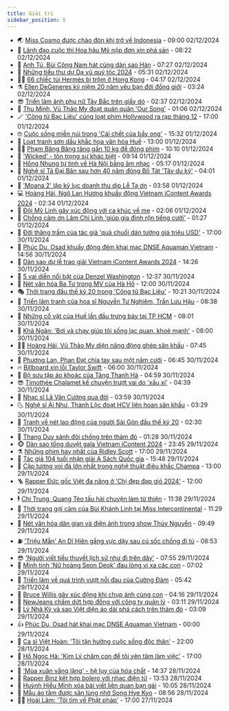 ```yaml
---
title: Giải trí
sidebar_position: 5
---
```


<!-- vnexpress-giai-tri:START -->
- 🌏 [Miss Cosmo được chào đón khi trở về Indonesia](https://vnexpress.net/miss-cosmo-duoc-chao-don-khi-tro-ve-indonesia-4822772.html) - 09:00 02/12/2024
- 💫 [Lãnh đạo cuộc thi Hoa hậu Mỹ nộp đơn xin phá sản](https://vnexpress.net/lanh-dao-cuoc-thi-hoa-hau-my-nop-don-xin-pha-san-4822783.html) - 08:22 02/12/2024
- 🌮 [Anh Tú, Bùi Công Nam hát cùng dàn sao Hàn](https://vnexpress.net/anh-tu-bui-cong-nam-hat-cung-dan-sao-han-4822622.html) - 07:27 02/12/2024
- 🧠 [Những tiểu thư dự Dạ vũ quý tộc 2024](https://vnexpress.net/nhung-tieu-thu-du-da-vu-quy-toc-2024-4822761.html) - 05:31 02/12/2024
- 👨‍🏫 [66 chiếc túi Hermès bị trộm ở Hong Kong](https://vnexpress.net/66-chiec-tui-hermes-bi-trom-o-hong-kong-4822679.html) - 04:17 02/12/2024
- ⚗️ [Ellen DeGeneres kỷ niệm 20 năm yêu bạn đời đồng giới](https://vnexpress.net/ellen-degeneres-ky-niem-20-nam-yeu-ban-doi-dong-gioi-4822652.html) - 03:24 02/12/2024
- 😎 [Triển lãm ảnh phụ nữ Tây Bắc trên giấy dó](https://vnexpress.net/trien-lam-anh-phu-nu-tay-bac-tren-giay-do-4821530.html) - 02:37 02/12/2024
- 🫣 [Thu Minh, Vũ Thảo My đoạt quán quân &#39;Our Song&#39;](https://vnexpress.net/thu-minh-vu-thao-my-doat-quan-quan-our-song-4822591.html) - 01:06 02/12/2024
- 🪄 [&#39;Công tử Bạc Liêu&#39; cùng loạt phim Hollywood ra rạp tháng 12](https://vnexpress.net/cong-tu-bac-lieu-cung-loat-phim-hollywood-ra-rap-thang-12-4822424.html) - 17:00 01/12/2024
- 🤓 [Cuộc sống miền núi trong &#39;Cái chết của bầy ong&#39;](https://vnexpress.net/cuoc-song-mien-nui-trong-cai-chet-cua-bay-ong-4822507.html) - 15:32 01/12/2024
- 🫶 [Loạt tranh sơn dầu khắc họa văn hóa Huế](https://vnexpress.net/loat-tranh-son-dau-khac-hoa-van-hoa-hue-4822403.html) - 13:00 01/12/2024
- 🧑‍🏫 [Phạm Băng Băng tăng gần 10 kg để đóng phim](https://vnexpress.net/pham-bang-bang-tang-gan-10-kg-de-dong-phim-4822519.html) - 10:10 01/12/2024
- 🦄 [&#39;Wicked&#39; - tôn trọng sự khác biệt](https://vnexpress.net/giai-tri/phim/thu-vien-phim/wicked-755) - 09:14 01/12/2024
- 💫 [Hồng Nhung tự tình về Hà Nội bằng âm nhạc](https://vnexpress.net/hong-nhung-tu-tinh-ve-ha-noi-bang-am-nhac-4822391.html) - 05:17 01/12/2024
- 🎊 [Nghệ sĩ Tả Đại Bân sau hơn 40 năm đóng Bồ Tát &#39;Tây du ký&#39;](https://vnexpress.net/nghe-si-ta-dai-ban-sau-hon-40-nam-dong-bo-tat-tay-du-ky-4822408.html) - 04:01 01/12/2024
- 👹 [&#39;Moana 2&#39; lập kỷ lục doanh thu dịp Lễ Tạ ơn](https://vnexpress.net/moana-2-lap-ky-luc-doanh-thu-dip-le-ta-on-4822398.html) - 03:58 01/12/2024
- 💻 [Hoàng Hải, Ngô Lan Hương khuấy động Vietnam iContent Awards 2024](https://vnexpress.net/hoang-hai-ngo-lan-huong-khuay-dong-vietnam-icontent-awards-2024-4822339.html) - 02:34 01/12/2024
- 🤡 [Đội Mỹ Linh gây xúc động với ca khúc về mẹ](https://vnexpress.net/doi-my-linh-gay-xuc-dong-voi-ca-khuc-ve-me-4822362.html) - 02:06 01/12/2024
- 🥰 [Chồng cảm ơn Lâm Chí Linh &#39;giúp gia đình rộn tiếng cười&#39;](https://vnexpress.net/chong-cam-on-lam-chi-linh-giup-gia-dinh-ron-tieng-cuoi-4822383.html) - 01:27 01/12/2024
- 🚀 [Đời thăng trầm của tác giả &#39;quả chuối dán tường giá triệu USD&#39;](https://vnexpress.net/doi-thang-tram-cua-tac-gia-qua-chuoi-dan-tuong-gia-trieu-usd-4820470.html) - 17:00 30/11/2024
- 📝 [Phúc Du, Osad khuấy động đêm khai mạc DNSE Aquaman Vietnam](https://vnexpress.net/phuc-du-osad-khuay-dong-dem-khai-mac-dnse-aquaman-vietnam-4822341.html) - 14:56 30/11/2024
- 🐲 [Dàn sao dự lễ trao giải Vietnam iContent Awards 2024](https://vnexpress.net/dan-sao-du-le-trao-giai-vietnam-icontent-awards-2024-4822327.html) - 14:26 30/11/2024
- 🎃 [5 vai diễn nổi bật của Denzel Washington](https://vnexpress.net/5-vai-dien-noi-bat-cua-denzel-washington-4820522.html) - 12:37 30/11/2024
- 🤠 [Nét văn hóa Ba Tư trong MV của Hà Hồ](https://vnexpress.net/net-van-hoa-ba-tu-trong-mv-cua-ha-ho-4821355.html) - 12:00 30/11/2024
- 🎭 [Thời trang đầu thế kỷ 20 trong &#39;Công tử Bạc Liêu&#39;](https://vnexpress.net/thoi-trang-dau-the-ky-20-trong-cong-tu-bac-lieu-4822305.html) - 10:21 30/11/2024
- 🧰 [Triển lãm tranh của họa sĩ Nguyễn Tư Nghiêm, Trần Lưu Hậu](https://vnexpress.net/trien-lam-tranh-cua-hoa-si-nguyen-tu-nghiem-tran-luu-hau-4822213.html) - 08:38 30/11/2024
- 🦍 [Những cổ vật của Huế lần đầu trưng bày tại TP HCM](https://vnexpress.net/nhung-co-vat-cua-hue-lan-dau-trung-bay-tai-tp-hcm-4821835.html) - 08:01 30/11/2024
- 🌝 [Khả Ngân: &#39;Bơi và chạy giúp tôi sống lạc quan, khoẻ mạnh&#39;](https://vnexpress.net/kha-ngan-boi-va-chay-giup-toi-song-lac-quan-khoe-manh-4822235.html) - 08:00 30/11/2024
- 🧑‍💻 [Hoàng Hải, Vũ Thảo My diện năng động ghép sân khấu](https://vnexpress.net/hoang-hai-vu-thao-my-dien-nang-dong-ghep-san-khau-4822249.html) - 07:45 30/11/2024
- 🥸 [Phương Lan, Phan Đạt chia tay sau một năm cưới](https://vnexpress.net/phuong-lan-phan-dat-chia-tay-sau-mot-nam-cuoi-4822243.html) - 06:45 30/11/2024
- 🔥 [Billboard xin lỗi Taylor Swift](https://vnexpress.net/billboard-xin-loi-taylor-swift-4822222.html) - 06:00 30/11/2024
- 🐎 [Bộ sưu tập áo khoác của Tăng Thanh Hà](https://vnexpress.net/bo-suu-tap-ao-khoac-cua-tang-thanh-ha-4822185.html) - 04:59 30/11/2024
- 😎 [Timothée Chalamet kể chuyện trượt vai do &#39;xấu xí&#39;](https://vnexpress.net/timothee-chalamet-ke-chuyen-truot-vai-do-xau-xi-4822138.html) - 04:39 30/11/2024
- 🦄 [Nhạc sĩ Lã Văn Cường qua đời](https://vnexpress.net/nhac-si-la-van-cuong-qua-doi-4822200.html) - 03:59 30/11/2024
- 🌜 [Nghệ sĩ Ái Như, Thành Lộc đoạt HCV liên hoan sân khấu](https://vnexpress.net/nghe-si-ai-nhu-thanh-loc-doat-hcv-lien-hoan-san-khau-4822139.html) - 03:29 30/11/2024
- 🚦 [Tranh về nét lao động của người Sài Gòn đầu thế kỷ 20](https://vnexpress.net/tranh-ve-net-lao-dong-cua-nguoi-sai-gon-dau-the-ky-20-4821887.html) - 02:30 30/11/2024
- 🧐 [Thang Duy sánh đôi chồng trên thảm đỏ](https://vnexpress.net/thang-duy-sanh-doi-chong-tren-tham-do-4822122.html) - 01:28 30/11/2024
- 🐵 [Dàn sao tổng duyệt gala Vietnam iContent 2024](https://vnexpress.net/dan-sao-tong-duyet-gala-vietnam-icontent-2024-4822039.html) - 23:45 29/11/2024
- ⚗️ [Những phim hay nhất của Ridley Scott](https://vnexpress.net/nhung-phim-hay-nhat-cua-ridley-scott-4821335.html) - 17:00 29/11/2024
- 👺 [Tác giả 104 tuổi nhận giải A Sách Quốc gia](https://vnexpress.net/tac-gia-104-tuoi-nhan-giai-a-sach-quoc-gia-4822037.html) - 15:48 29/11/2024
- 🌊 [Cặp tượng voi đá lớn nhất trong nghệ thuật điêu khắc Champa](https://vnexpress.net/cap-tuong-voi-da-lon-nhat-trong-nghe-thuat-dieu-khac-champa-4820838.html) - 13:00 29/11/2024
- 🪜 [Rapper Đức gốc Việt đa năng ở &#39;Chị đẹp đạp gió 2024&#39;](https://vnexpress.net/rapper-duc-goc-viet-da-nang-o-chi-dep-dap-gio-2024-4820417.html) - 12:00 29/11/2024
- 🕴 [Chí Trung, Quang Tèo tấu hài chuyện làm từ thiện](https://vnexpress.net/chi-trung-quang-teo-tau-hai-chuyen-lam-tu-thien-4821740.html) - 11:38 29/11/2024
- 💃 [Thời trang gợi cảm của Bùi Khánh Linh tại Miss Intercontinental](https://vnexpress.net/thoi-trang-goi-cam-cua-bui-khanh-linh-tai-miss-intercontinental-4821859.html) - 11:29 29/11/2024
- 🦄 [Nét văn hóa dân gian và điện ảnh trong show Thủy Nguyễn](https://vnexpress.net/net-van-hoa-dan-gian-va-dien-anh-trong-show-thuy-nguyen-4821827.html) - 09:49 29/11/2024
- ⛽️ [&#39;Triệu Mẫn&#39; An Dĩ Hiên gắng vực dậy sau cú sốc chồng đi tù](https://vnexpress.net/trieu-man-an-di-hien-gang-vuc-day-sau-cu-soc-chong-di-tu-4821915.html) - 08:53 29/11/2024
- 😎 [&#39;Người viết tiểu thuyết lịch sử như đi trên dây&#39;](https://vnexpress.net/nguoi-viet-tieu-thuyet-lich-su-nhu-di-tren-day-4821556.html) - 07:55 29/11/2024
- 🌊 [Minh tinh &#39;Nữ hoàng Seon Deok&#39; đau lòng vì xa các con](https://vnexpress.net/minh-tinh-nu-hoang-seon-deok-dau-long-vi-xa-cac-con-4821852.html) - 07:02 29/11/2024
- 🐲 [Triển lãm về quá trình vượt nỗi đau của Cường Đàm](https://vnexpress.net/trien-lam-ve-qua-trinh-vuot-noi-dau-cua-cuong-dam-4821309.html) - 05:42 29/11/2024
- 💂 [Bruce Willis gây xúc động khi chụp ảnh cùng con](https://vnexpress.net/bruce-willis-gay-xuc-dong-khi-chup-anh-cung-con-4821791.html) - 04:16 29/11/2024
- 🙉 [NewJeans chấm dứt hợp đồng với công ty quản lý](https://vnexpress.net/newjeans-cham-dut-hop-dong-voi-cong-ty-quan-ly-4821748.html) - 03:11 29/11/2024
- 💪 [Lý Nhã Kỳ và sao Việt diện áo dài phá cách trên thảm đỏ](https://vnexpress.net/ly-nha-ky-va-sao-viet-dien-ao-dai-pha-cach-tren-tham-do-4821744.html) - 03:09 29/11/2024
- 👍 [Phúc Du, Osad hát khai mạc DNSE Aquaman Vietnam](https://vnexpress.net/phuc-du-osad-hat-khai-mac-dnse-aquaman-vietnam-4821605.html) - 00:00 29/11/2024
- 💪 [Ca sĩ Việt Hoàn: &#39;Tôi tận hưởng cuộc sống độc thân&#39;](https://vnexpress.net/ca-si-viet-hoan-toi-tan-huong-cuoc-song-doc-than-4820829.html) - 22:00 28/11/2024
- 💄 [Hồ Ngọc Hà: &#39;Kim Lý chăm con để tôi yên tâm làm việc&#39;](https://vnexpress.net/ho-ngoc-ha-kim-ly-cham-con-de-toi-yen-tam-lam-viec-4820734.html) - 17:00 28/11/2024
- 🦩 [&#39;Mùa xuân vắng lặng&#39; - hệ lụy của hóa chất](https://vnexpress.net/mua-xuan-vang-lang-he-luy-cua-hoa-chat-4820735.html) - 14:37 28/11/2024
- 🥸 [Rapper Binz kết hợp bolero với nhạc điện tử](https://vnexpress.net/rapper-binz-ket-hop-bolero-voi-nhac-dien-tu-4821533.html) - 13:53 28/11/2024
- 🧰 [Huỳnh Hiểu Minh xóa bài viết liên quan bạn gái](https://vnexpress.net/huynh-hieu-minh-xoa-bai-viet-lien-quan-ban-gai-4821541.html) - 10:05 28/11/2024
- 💼 [Mẫu áo tắm được săn lùng nhờ Song Hye Kyo](https://vnexpress.net/mau-ao-tam-duoc-san-lung-nho-song-hye-kyo-4821494.html) - 08:56 28/11/2024
- 🧑‍💻 [Hoài Lâm: &#39;Tôi tìm về Phật pháp&#39;](https://vnexpress.net/hoai-lam-toi-tim-ve-phat-phap-4820823.html) - 17:00 27/11/2024<!-- vnexpress-giai-tri:END -->
